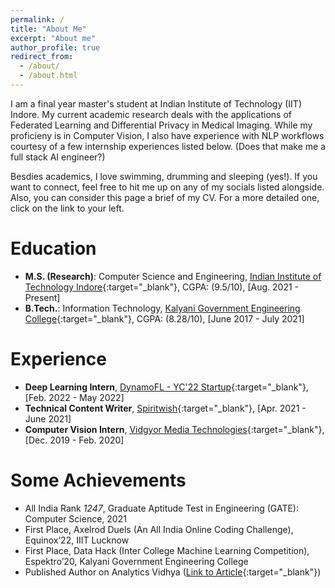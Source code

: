 ```yaml
---
permalink: /
title: "About Me"
excerpt: "About me"
author_profile: true
redirect_from: 
  - /about/
  - /about.html
---
```

I am a final year master's student at Indian Institute of Technology (IIT) Indore. My current academic research deals with the applications of Federated Learning and Differential Privacy in Medical Imaging. While my proficieny is in Computer Vision, I also have experience with NLP workflows courtesy of a few internship experiences listed below. (Does that make me a full stack AI engineer?) 

Besdies academics, I love swimming, drumming and sleeping (yes!). If you want to connect, feel free to hit me up on any of my socials listed alongside. Also, you can consider this page a brief of my CV. For a more detailed one, click on the link to your left.

Education
=========
* **M.S. (Research)**:  Computer Science and Engineering, [Indian Institute of Technology Indore](http://cse.iiti.ac.in/){:target="_blank"}, CGPA: (9.5/10), [Aug. 2021 - Present]
* **B.Tech.**: Information Technology, [Kalyani Government Engineering College](https://www.kgec.edu.in/){:target="_blank"}, CGPA: (8.28/10), [June 2017 - July 2021]

Experience
=========
* **Deep Learning Intern**, [DynamoFL - YC'22 Startup](https://www.dynamofl.com/){:target="_blank"}, [Feb. 2022  - May 2022]
* **Technical Content Writer**, [Spiritwish](https://www.spiritwish.co/){:target="_blank"}, [Apr. 2021 - June 2021]
* **Computer Vision Intern**, [Vidgyor Media Technologies](https://vidgyor.com/){:target="_blank"}, [Dec. 2019 - Feb. 2020]

Some Achievements
==========================
* All India Rank *1247*, Graduate Aptitude Test in Engineering (GATE): Computer Science, 2021
* First Place, Axelrod Duels (An All India Online Coding Challenge), Equinox’22, IIIT Lucknow
* First Place, Data Hack (Inter College Machine Learning Competition), Espektro’20, Kalyani Government Engineering College
* Published Author on Analytics Vidhya ([Link to Article](https://medium.com/analytics-vidhya/generating-a-labeled-data-set-of-images-from-a-video-for-convolutional-neural-networks-part-2-859cc4337568){:target="_blank"})
